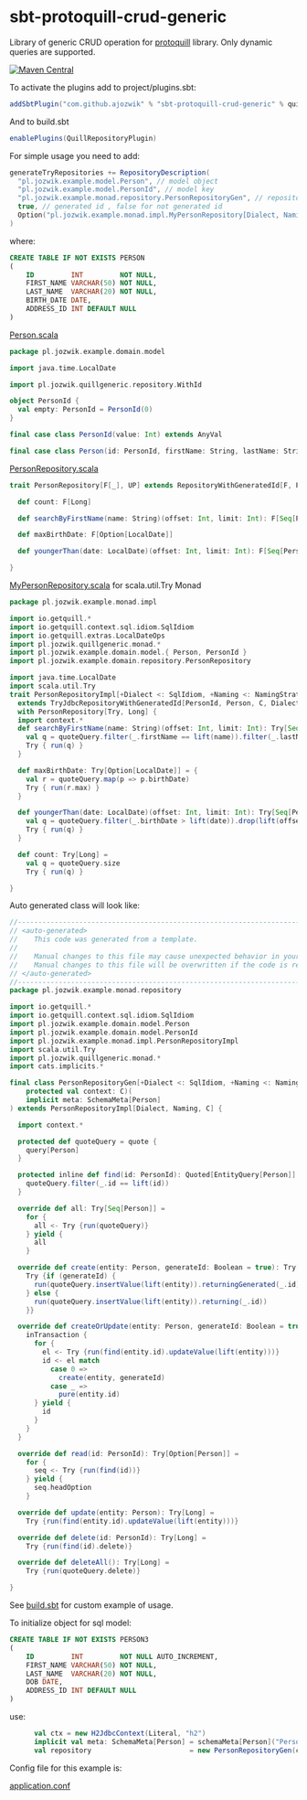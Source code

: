 # sbt-protoquill-crud-generic

Library of generic CRUD operation for [protoquill](https://github.com/zio/zio-protoquill) library. Only dynamic queries are supported.



[![Maven Central](https://maven-badges.herokuapp.com/maven-central/com.github.ajozwik/sbt-protoquill-crud-generic/badge.svg)](https://maven-badges.herokuapp.com/maven-central/com.github.ajozwik/sbt-protoquill-crud-generic)


To activate the plugins add to project/plugins.sbt:

```scala
addSbtPlugin("com.github.ajozwik" % "sbt-protoquill-crud-generic" % quillGenericVersion)
```
And to build.sbt
```scala
enablePlugins(QuillRepositoryPlugin)
```

For simple usage you need to add:

```scala
generateTryRepositories += RepositoryDescription(
  "pl.jozwik.example.model.Person", // model object
  "pl.jozwik.example.model.PersonId", // model key
  "pl.jozwik.example.monad.repository.PersonRepositoryGen", // repository implementation
  true, // generated id , false for not generated id
  Option("pl.jozwik.example.monad.impl.MyPersonRepository[Dialect, Naming, C]") // custom trait repository implementation or domain trait, or None
)
```

where:
```sql
CREATE TABLE IF NOT EXISTS PERSON
(
    ID         INT         NOT NULL,
    FIRST_NAME VARCHAR(50) NOT NULL,
    LAST_NAME  VARCHAR(20) NOT NULL,
    BIRTH_DATE DATE,
    ADDRESS_ID INT DEFAULT NULL
)

```
[Person.scala](/src/sbt-test/all/all/common/src/main/scala/pl/jozwik/example/domain/model/Person.scala)
```scala
package pl.jozwik.example.domain.model

import java.time.LocalDate

import pl.jozwik.quillgeneric.repository.WithId

object PersonId {
  val empty: PersonId = PersonId(0)
}

final case class PersonId(value: Int) extends AnyVal

final case class Person(id: PersonId, firstName: String, lastName: String, birthDate: LocalDate, addressId: Option[AddressId] = None) extends WithId[PersonId]

```
[PersonRepository.scala](/src/sbt-test/all/all/common/src/main/scala/pl/jozwik/example/domain/repository/PersonRepository.scala)
```scala
trait PersonRepository[F[_], UP] extends RepositoryWithGeneratedId[F, PersonId, Person, UP] {

  def count: F[Long]

  def searchByFirstName(name: String)(offset: Int, limit: Int): F[Seq[Person]]

  def maxBirthDate: F[Option[LocalDate]]

  def youngerThan(date: LocalDate)(offset: Int, limit: Int): F[Seq[Person]]

}
```

[MyPersonRepository.scala](/src/sbt-test/all/all/monad/src/main/scala/pl/jozwik/example/monad/impl/PersonRepositoryImpl.scala) for scala.util.Try Monad

```scala
package pl.jozwik.example.monad.impl

import io.getquill.*
import io.getquill.context.sql.idiom.SqlIdiom
import io.getquill.extras.LocalDateOps
import pl.jozwik.quillgeneric.monad.*
import pl.jozwik.example.domain.model.{ Person, PersonId }
import pl.jozwik.example.domain.repository.PersonRepository

import java.time.LocalDate
import scala.util.Try
trait PersonRepositoryImpl[+Dialect <: SqlIdiom, +Naming <: NamingStrategy, C <: TryJdbcContextWithDateQuotes[Dialect, Naming]]
  extends TryJdbcRepositoryWithGeneratedId[PersonId, Person, C, Dialect, Naming]
  with PersonRepository[Try, Long] {
  import context.*
  def searchByFirstName(name: String)(offset: Int, limit: Int): Try[Seq[Person]] = {
    val q = quoteQuery.filter(_.firstName == lift(name)).filter(_.lastName != lift("")).drop(lift(offset)).take(lift(limit))
    Try { run(q) }
  }

  def maxBirthDate: Try[Option[LocalDate]] = {
    val r = quoteQuery.map(p => p.birthDate)
    Try { run(r.max) }
  }

  def youngerThan(date: LocalDate)(offset: Int, limit: Int): Try[Seq[Person]] = {
    val q = quoteQuery.filter(_.birthDate > lift(date)).drop(lift(offset)).take(lift(limit))
    Try { run(q) }
  }

  def count: Try[Long] =
    val q = quoteQuery.size
    Try { run(q) }

}

```

Auto generated class will look like:

```scala
//------------------------------------------------------------------------------
// <auto-generated>
//    This code was generated from a template.
//
//    Manual changes to this file may cause unexpected behavior in your application.
//    Manual changes to this file will be overwritten if the code is regenerated.
// </auto-generated>
//------------------------------------------------------------------------------
package pl.jozwik.example.monad.repository

import io.getquill.*
import io.getquill.context.sql.idiom.SqlIdiom
import pl.jozwik.example.domain.model.Person
import pl.jozwik.example.domain.model.PersonId
import pl.jozwik.example.monad.impl.PersonRepositoryImpl
import scala.util.Try
import pl.jozwik.quillgeneric.monad.*
import cats.implicits.*

final class PersonRepositoryGen[+Dialect <: SqlIdiom, +Naming <: NamingStrategy, C <: TryJdbcContextWithDateQuotes[Dialect, Naming]](
    protected val context: C)(
    implicit meta: SchemaMeta[Person]
) extends PersonRepositoryImpl[Dialect, Naming, C] {

  import context.*

  protected def quoteQuery = quote {
    query[Person]
  }

  protected inline def find(id: PersonId): Quoted[EntityQuery[Person]] = quote {
    quoteQuery.filter(_.id == lift(id))
  }

  override def all: Try[Seq[Person]] =
    for {
      all <- Try {run(quoteQuery)}
    } yield {
      all
    }

  override def create(entity: Person, generateId: Boolean = true): Try[PersonId] =
    Try {if (generateId) {
      run(quoteQuery.insertValue(lift(entity)).returningGenerated(_.id))
    } else {
      run(quoteQuery.insertValue(lift(entity)).returning(_.id))
    }}

  override def createOrUpdate(entity: Person, generateId: Boolean = true): Try[PersonId] = {
    inTransaction {
      for {
        el <- Try {run(find(entity.id).updateValue(lift(entity)))}
        id <- el match
          case 0 =>
            create(entity, generateId)
          case _ =>
            pure(entity.id)
      } yield {
        id
      }
    }
  }

  override def read(id: PersonId): Try[Option[Person]] =
    for {
      seq <- Try {run(find(id))}
    } yield {
      seq.headOption
    }

  override def update(entity: Person): Try[Long] =
    Try {run(find(entity.id).updateValue(lift(entity)))}

  override def delete(id: PersonId): Try[Long] =
    Try {run(find(id).delete)}

  override def deleteAll(): Try[Long] =
    Try {run(quoteQuery.delete)}

}

```
See [build.sbt](/src/sbt-test/all/all/build.sbt) for custom example of usage.


To initialize object for sql model:
```sql
CREATE TABLE IF NOT EXISTS PERSON3
(
    ID         INT         NOT NULL AUTO_INCREMENT,
    FIRST_NAME VARCHAR(50) NOT NULL,
    LAST_NAME  VARCHAR(20) NOT NULL,
    DOB DATE,
    ADDRESS_ID INT DEFAULT NULL
)
```

use:

```scala
      val ctx = new H2JdbcContext(Literal, "h2")
      implicit val meta: SchemaMeta[Person] = schemaMeta[Person]("Person3", columns => columns.birthDate -> "dob")
      val repository                        = new PersonRepositoryGen(ctx)
```

Config file for this example is:

[application.conf](/src/sbt-test/all/all/common/src/test/resources/application.conf)
